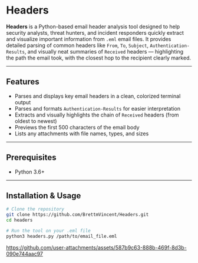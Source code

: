 # Headers
**Headers** is a Python-based email header analysis tool designed to help security analysts, threat hunters, and incident responders quickly extract and visualize important information from `.eml` email files. It provides detailed parsing of common headers like `From`, `To`, `Subject`, `Authentication-Results`, and visually neat summaries of `Received` headers — highlighting the path the email took, with the closest hop to the recipient clearly marked.

---

## Features

- Parses and displays key email headers in a clean, colorized terminal output  
- Parses and formats `Authentication-Results` for easier interpretation  
- Extracts and visually highlights the chain of `Received` headers (from oldest to newest)  
- Previews the first 500 characters of the email body  
- Lists any attachments with file names, types, and sizes  


---

## Prerequisites

- Python 3.6+ 

---

## Installation & Usage

```bash
# Clone the repository
git clone https://github.com/BrettmVincent/Headers.git
cd headers
```
```bash
# Run the tool on your .eml file
python3 headers.py /path/to/email_file.eml
```

https://github.com/user-attachments/assets/587b9c63-888b-469f-8d3b-090e744aac97

